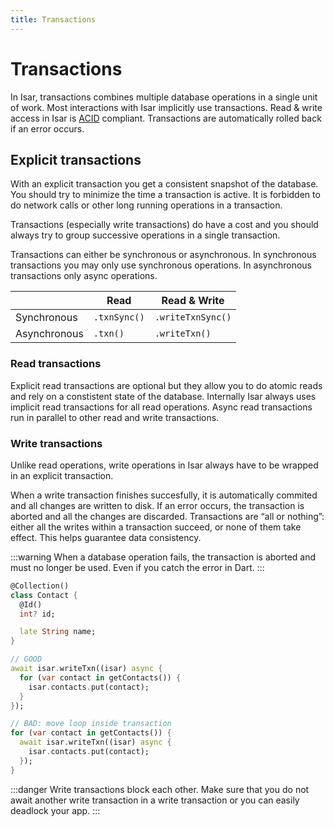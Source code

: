 ```yaml
---
title: Transactions
---
```


# Transactions

In Isar, transactions combines multiple database operations in a single unit of work. Most interactions with Isar implicitly use transactions. Read & write access in Isar is [ACID](http://en.wikipedia.org/wiki/ACID) compliant. Transactions are automatically rolled back if an error occurs.

## Explicit transactions

With an explicit transaction you get a consistent snapshot of the database. You should try to minimize the time a transaction is active. It is forbidden to do network calls or other long running operations in a transaction.

Transactions (especially write transactions) do have a cost and you should always try to group successive operations in a single transaction.

Transactions can either be synchronous or asynchronous. In synchronous transactions you may only use synchronous operations. In asynchronous transactions only async operations.

|              | Read         | Read & Write       |
|--------------|--------------|--------------------|
| Synchronous  | `.txnSync()` | `.writeTxnSync()`  |
| Asynchronous | `.txn()`     | `.writeTxn()`      |


### Read transactions

Explicit read transactions are optional but they allow you to do atomic reads and rely on a constistent state of the database. Internally Isar always uses implicit read transactions for all read operations. Async read transactions run in parallel to other read and write transactions.


### Write transactions

Unlike read operations, write operations in Isar always have to be wrapped in an explicit transaction.

When a write transaction finishes succesfully, it is automatically commited and all changes are written to disk. If an error occurs, the transaction is aborted and all the changes are discarded. Transactions are “all or nothing”: either all the writes within a transaction succeed, or none of them take effect. This helps guarantee data consistency.

:::warning
When a database operation fails, the transaction is aborted and must no longer be used. Even if you catch the error in Dart.
:::

```dart
@Collection()
class Contact {
  @Id()
  int? id;

  late String name;
}

// GOOD
await isar.writeTxn((isar) async {
  for (var contact in getContacts()) {
    isar.contacts.put(contact);
  }
});

// BAD: move loop inside transaction
for (var contact in getContacts()) {
  await isar.writeTxn((isar) async {
    isar.contacts.put(contact);
  });
}
```

:::danger
Write transactions block each other. Make sure that you do not await another write transaction in a write transaction or you can easily deadlock your app.
:::
